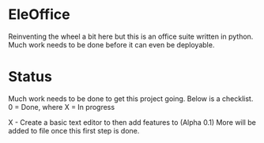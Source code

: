 # EleOffice
Reinventing the wheel a bit here but this is an office suite written in python. Much work needs to be done before it can even be deployable.

# Status
Much work needs to be done to get this project going. Below is a checklist.
0 = Done, where X = In progress

X - Create a basic text editor to then add features to (Alpha 0.1)
More will be added to file once this first step is done.
